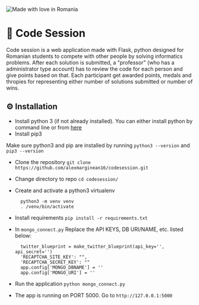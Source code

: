 ![Made with love in Romania](https://madewithlove.now.sh/ro?heart=true)

# :space_invader: Code Session 

Code session is a web application made with Flask, python designed for Romanian students to compete with other people by solving informatics problems. After each solution is submitted, a "professor" (who has a administrator type account) has to review the code for each person and give points based on that. Each participant get awarded points, medals and thropies for representing either number of solutions submitted or number of wins.

## :gear: Installation

- Install python 3 (if not already installed). You can either install python by command line or from [here](https://www.python.org/downloads/)
- Install pip3

Make sure python3 and pip are installed by running `python3 --version` and `pip3 --version`

- Clone the repository `git clone https://github.com/alexmarginean16/codesession.git`
- Change directory to repo `cd codesession/`
- Create and activate a python3 virtualenv 
        
        python3 -m venv venv
        . /venv/bin/activate
        
- Install requirements `pip install -r requirements.txt`
- In `mongo_connect.py` Replace the API KEYS, DB URI/NAME, etc. listed below:

        twitter_blueprint = make_twitter_blueprint(api_key='', api_secret='')
        'RECAPTCHA_SITE_KEY': "",
        'RECAPTCHA_SECRET_KEY': ""
        app.config['MONGO_DBNAME'] = ''
        app.config['MONGO_URI'] = ''
        
- Run the application `python mongo_connect.py`
- The app is running on PORT 5000. Go to `http://127.0.0.1:5000`
